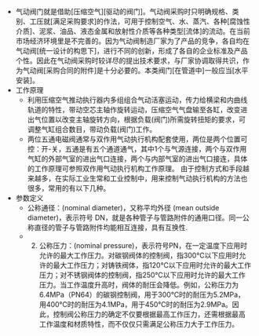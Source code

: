 - 气动阀门就是借助[压缩空气][驱动的阀门]。气动阀采购时只明确规格、类别、工压就[满足采购要求]的作法，可用于控制空气、水、蒸汽、各种[腐蚀性介质]、泥浆、油品、液态金属和放射性介质等各种类型[流体]的流动。在当前市场经济环境里是不完善的。因为气动阀制造厂家为了产品的竞争，各自均在气动阀[统一设计的构思下]，进行不同的创新，形成了各自的企业标准及产品个性。因此在气动阀采购时较详尽的提出技术要求，与厂家协调取得共识，作为气动阀[采购合同的附件]是十分必要的。本类阀门[在管道中]一般应当[水平安装]。
- 工作原理
    - 利用压缩空气推动执行器内多组组合气动活塞运动，传力给横梁和内曲线轨道的特性，带动空芯主轴作旋转运动，压缩空气气盘输至各缸，改变进出气位置以改变主轴旋转方向，根据负载(阀门)所需旋转扭矩的要求，可调整气缸组合数目，带动负载(阀门)工作。
    - 两位五通电磁阀通常与双作用气动执行机构配套使用，两位是两个位置可控：开-关，五通是有五个通道通气，其中1个与气源连接，两个与双作用气缸的外部气室的进出气口连接，两个与内部气室的进出气口接连，具体的工作原理可参照双作用气动执行机构工作原理。 由于控制方式和手段越来越多，在实际工业生常和工业控制中，用来控制气动执行机构的方法也很多，常用的有以下几种。
- 参数定义
    - 公称通径：(nominal diameter)，又称平均外径 (mean outside diameter)，表示符号 DN，就是各种管子与管路附件的通用口径。同一公称直径的管子与管路附件均能相互连接，具有互换性. 
    - 2. 公称压力：(nominal pressure)，表示符号PN，在一定温度下应用时允许的最大工作压力。对碳钢阀体的控制阀，指300℃以下应用时允许的最大工作压力；对铸铁阀体，指120℃以下应用时允许的最大工作压力；对不锈钢阀体的控制阀，指250℃以下应用时允许的最大工作压力。当工作温度升高时，阀体的耐压会降低。例如，公称压力为6.4MPa（PN64）的碳钢控制阀，用于300℃时的耐压为5.2MPa，用400℃时的耐压为4.1MPa，用于450℃时的耐压为2.9MPa。因此，控制阀公称压力的确定不仅要根据最高工作压力，还需根据最高工作温度和材质特性，而不仅仅只需满足公称压力大于工作压力。
